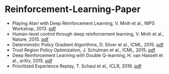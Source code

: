 # Reinforcement-Learning-Paper
* Playing Atari with Deep Reinforcement Learning, V. Mnih et al., NIPS Workshop, 2013. [pdf](https://www.cs.toronto.edu/~vmnih/docs/dqn.pdf)
* Human-level control through deep reinforcement learning, V. Mnih et al., Nature, 2015. [pdf](https://www.nature.com/articles/nature14236) 
* Deterministic Policy Gradient Algorithms, D. Silver et al., ICML, 2015. [pdf](http://jmlr.org/proceedings/papers/v32/silver14.pdf)
* Trust Region Policy Optimization, J. Schulman et al., ICML, 2015. [pdf](http://jmlr.org/proceedings/papers/v37/schulman15.pdf)
* Deep Reinforcement Learning with Double Q-learning, H. van Hasselt et al., arXiv, 2015. [pdf](http://arxiv.org/abs/1509.06461)
* Prioritized Experience Replay, T. Schaul et al., ICLR, 2016. [pdf](http://arxiv.org/abs/1511.05952)
